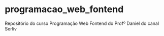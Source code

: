 # programacao_web_fontend
Repositório do curso Programação Web Fontend do Profº Daniel do canal Serliv
